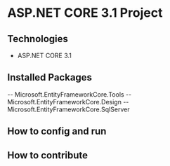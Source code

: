 # ASP.NET CORE 3.1 Project
## Technologies
- ASP.NET CORE 3.1
## Installed Packages
-- Microsoft.EntityFrameworkCore.Tools
-- Microsoft.EntityFrameworkCore.Design
-- Microsoft.EntityFrameworkCore.SqlServer
## How to config and run
## How to contribute

